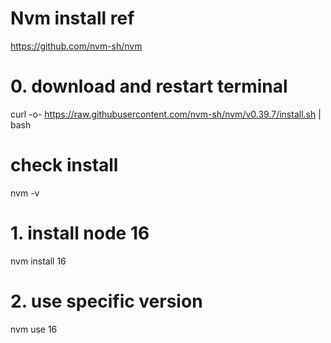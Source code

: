 # Nvm install ref 
https://github.com/nvm-sh/nvm

# 0. download and restart terminal 
curl -o- https://raw.githubusercontent.com/nvm-sh/nvm/v0.39.7/install.sh | bash

# check install
nvm -v

# 1. install node 16
nvm install 16
# 2. use specific version 
nvm use 16